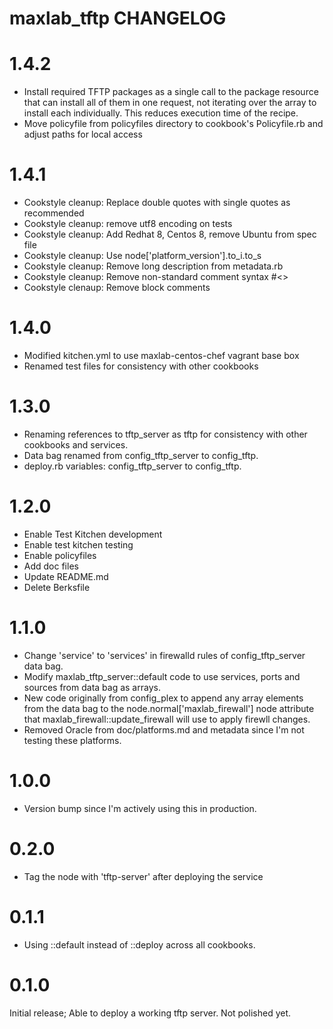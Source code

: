# maxlab_tftp CHANGELOG

# 1.4.2

* Install required TFTP packages as a single call to the package resource that can install all of them in one request, not iterating over the array to install each individually. This reduces execution time of the recipe.
* Move policyfile from policyfiles directory to cookbook's Policyfile.rb and adjust paths for local access

# 1.4.1

* Cookstyle cleanup: Replace double quotes with single quotes as recommended
* Cookstyle cleanup: remove utf8 encoding on tests
* Cookstyle cleanup: Add Redhat 8, Centos 8, remove Ubuntu from spec file
* Cookstyle cleanup: Use node['platform_version'].to_i.to_s
* Cookstyle cleanup: Remove long description from metadata.rb
* Cookstyle cleanup: Remove non-standard comment syntax #<>
* Cookstyle clenaup: Remove block comments

# 1.4.0

* Modified kitchen.yml to use maxlab-centos-chef vagrant base box
* Renamed test files for consistency with other cookbooks

# 1.3.0

* Renaming references to tftp_server as tftp for consistency with other cookbooks and services.
* Data bag renamed from config_tftp_server to config_tftp.
* deploy.rb variables: config_tftp_server to config_tftp.

# 1.2.0

* Enable Test Kitchen development
* Enable test kitchen testing
* Enable policyfiles
* Add doc files
* Update README.md
* Delete Berksfile

# 1.1.0

* Change 'service' to 'services' in firewalld rules of config_tftp_server data bag.
* Modify maxlab_tftp_server::default code to use services, ports and sources from data bag as arrays.
* New code originally from config_plex to append any array elements from the data bag to the node.normal['maxlab_firewall'] node attribute that maxlab_firewall::update_firewall will use to apply firewll changes.
* Removed Oracle from doc/platforms.md and metadata since I'm not testing these platforms.

# 1.0.0

* Version bump since I'm actively using this in production.

# 0.2.0

* Tag the node with 'tftp-server' after deploying the service

# 0.1.1

* Using ::default instead of ::deploy across all cookbooks.

# 0.1.0

Initial release; Able to deploy a working tftp server. Not polished yet.

